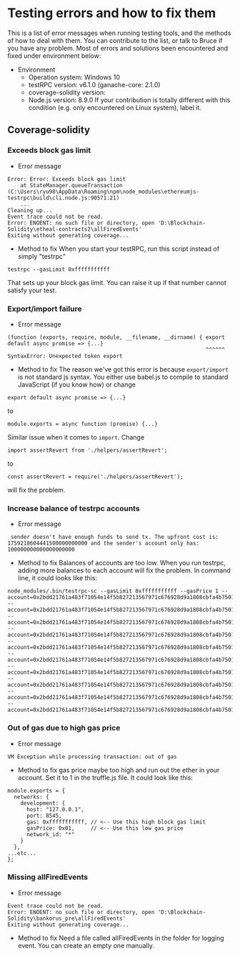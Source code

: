# Testing errors and how to fix them

This is a list of error messages when running testing tools, and the methods of how to deal with them. You can contribute to the list, or talk to Bruce if you have any problem.
Most of errors and solutions been encountered and fixed under environment below:
* Environment
    - Operation system: Windows 10
    - testRPC version: v6.1.0 (ganache-core: 2.1.0)
    - coverage-solidity version: 
    - Node.js version: 8.9.0
If your contribution is totally different with this condition (e.g. only encountered on Linux system), label it.

## Coverage-solidity
### Exceeds block gas limit
* Error message
```
Error: Error: Exceeds block gas limit
    at StateManager.queueTransaction (C:\Users\ryu98\AppData\Roaming\npm\node_modules\ethereumjs-testrpc\build\cli.node.js:90571:21)
    ...
Cleaning up...
Event trace could not be read.
Error: ENOENT: no such file or directory, open 'D:\Blockchain-Solidity\etheal-contracts2\allFiredEvents'
Exiting without generating coverage...
```
* Method to fix
When you start your testRPC, run this script instead of simply "testrpc"
```
testrpc --gasLimit 0xfffffffffff
```
That sets up your block gas limit. You can raise it up if that number cannot satisfy your test.

### Export/import failure
* Error message
```
(function (exports, require, module, __filename, __dirname) { export default async promise => {...}
                                                              ^^^^^^
SyntaxError: Unexpected token export
```
* Method to fix
The reason we've got this error is because `export/import` is not standard js syntax. You either use babel.js to compile to standard JavaScript (if you know how) or change
```
export default async promise => {...}
```
to
```
module.exports = async function (promise) {...}
``` 
Similar issue when it comes to `import`. Change
```
import assertRevert from './helpers/assertRevert';
```
to
```
const assertRevert = require('./helpers/assertRevert');
```
 will fix the problem.

### Increase balance of testrpc accounts
* Error message
```
 sender doesn't have enough funds to send tx. The upfront cost is: 1759218604441500000000000 and the sender's account only has: 100000000000000000000
```
* Method to fix
Balances of accounts are too low. When you run testrpc, adding more balances to each account will fix the problem. In command line, it could looks like this:
```
node_modules/.bin/testrpc-sc --gasLimit 0xfffffffffff --gasPrice 1 --account=0x2bdd21761a483f71054e14f5b827213567971c676928d9a1808cbfa4b7501200,0xFFFFFFFFFFFFFFFFFFFFFFFFFFFFFFFFFFFFFFFFFFFFFFFF --account=0x2bdd21761a483f71054e14f5b827213567971c676928d9a1808cbfa4b7501201,0xFFFFFFFFFFFFFFFFFFFFFFFFFFFFFFFFFFFFFFFFFFFFFFFF --account=0x2bdd21761a483f71054e14f5b827213567971c676928d9a1808cbfa4b7501202,0xFFFFFFFFFFFFFFFFFFFFFFFFFFFFFFFFFFFFFFFFFFFFFFFF --account=0x2bdd21761a483f71054e14f5b827213567971c676928d9a1808cbfa4b7501203,0xFFFFFFFFFFFFFFFFFFFFFFFFFFFFFFFFFFFFFFFFFFFFFFFF --account=0x2bdd21761a483f71054e14f5b827213567971c676928d9a1808cbfa4b7501204,0xFFFFFFFFFFFFFFFFFFFFFFFFFFFFFFFFFFFFFFFFFFFFFFFF --account=0x2bdd21761a483f71054e14f5b827213567971c676928d9a1808cbfa4b7501205,0xFFFFFFFFFFFFFFFFFFFFFFFFFFFFFFFFFFFFFFFFFFFFFFFF --account=0x2bdd21761a483f71054e14f5b827213567971c676928d9a1808cbfa4b7501206,0xFFFFFFFFFFFFFFFFFFFFFFFFFFFFFFFFFFFFFFFFFFFFFFFF --account=0x2bdd21761a483f71054e14f5b827213567971c676928d9a1808cbfa4b7501207,0xFFFFFFFFFFFFFFFFFFFFFFFFFFFFFFFFFFFFFFFFFFFFFFFF --account=0x2bdd21761a483f71054e14f5b827213567971c676928d9a1808cbfa4b7501208,0xFFFFFFFFFFFFFFFFFFFFFFFFFFFFFFFFFFFFFFFFFFFFFFFF --account=0x2bdd21761a483f71054e14f5b827213567971c676928d9a1808cbfa4b7501209,0xFFFFFFFFFFFFFFFFFFFFFFFFFFFFFFFFFFFFFFFFFFFFFFFF
```

### Out of gas due to high gas price
* Error message
```
VM Exception while processing transaction: out of gas
```
* Method to fix
gas price maybe too high and run out the ether in your account. Set it to 1 in the truffle.js file. It could look like this:
```
module.exports = {
  networks: {
    development: {
      host: "127.0.0.1",
      port: 8545,
      gas: 0xfffffffffff, // <-- Use this high block gas limit 
      gasPrice: 0x01,     // <-- Use this low gas price
      network_id: "*" 
    }
  },
...etc...
};
```

### Missing allFiredEvents
* Error message
```
Event trace could not be read.
Error: ENOENT: no such file or directory, open 'D:\Blockchain-Solidity\bankorus_pre\allFiredEvents'
Exiting without generating coverage...
```
* Method to fix
Need a file called allFiredEvents in the folder for logging event. You can create an empty one manually.
